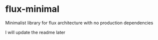# flux-minimal
Minimalist library for flux architecture with no production dependencies

I will update the readme later
